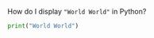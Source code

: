 <!-- | {"a": 4, "b": 9.744000000000002, "c": 1.4000000000000001, "reps": 7, "last": 1591825710, "next": 1592667591, "pastq": "2104440", "algo": "sm2", "sbx": "v1"} | -->
<!-- [[FRONT]] -->
How do I display `"World World"` in Python?
<!-- [[BACK]] -->
```python
print("World World")
```
